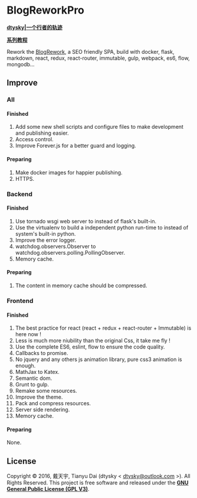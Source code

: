 # BlogReworkPro

**[dtysky|一个行者的轨迹](http://dtysky.moe)**  

**[系列教程](http://dtysky.moe/article/Create-2016_10_14_a)**

Rework the [BlogRework](https://github.com/dtysky/BlogRework), a SEO friendly SPA, build with docker, flask, markdown, react, redux, react-router, immutable, gulp, webpack, es6, flow, mongodb...


## Improve

### All

#### Finished

1. Add some new shell scripts and configure files to make development and publishing easier.
2. Access control.  
3. Improve Forever.js for a better guard and logging.

#### Preparing

1. Make docker images for happier publishing.  
2. HTTPS.

### Backend

#### Finished

1. Use tornado wsgi web server to instead of flask's built-in.  
2. Use the virtualenv to build a independent python run-time to instead of system's built-in python.  
3. Improve the error logger.  
4. watchdog.observers.Observer to watchdog.observers.polling.PollingObserver.
5. Memory cache.  

#### Preparing

1. The content in memory cache should be compressed.

### Frontend

#### Finished

1. The best practice for react (react + redux + react-router + Immutable) is here now !  
2. Less is much more niubility than the original Css, it take me fly !  
3. Use the complete ES6, eslint, flow to ensure the code quality.  
4. Callbacks to promise.  
5. No jquery and any others js animation library, pure css3 animation is enough.  
6. MathJax to Katex.  
7. Semantic dom.  
8. Grunt to gulp.  
9. Remake some resources.  
10. Improve the theme.  
11. Pack and compress resources.
12. Server side rendering.
13. Memory cache.

#### Preparing  

None.

## License

Copyright © 2016, 戴天宇, Tianyu Dai (dtysky < dtysky@outlook.com >). All Rights Reserved.
This project is free software and released under the **[GNU General Public License (GPL V3)](http://www.gnu.org/licenses/gpl.html)**.